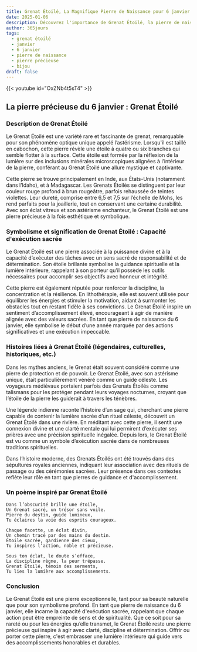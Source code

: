 ```yaml
---
title: Grenat Étoilé, La Magnifique Pierre de Naissance pour 6 janvier
date: 2025-01-06
description: Découvrez l'importance de Grenat Étoilé, la pierre de naissance du 6 janvier qui symbolise Capacité d'exécution sacrée. Laissez sa beauté et sa signification illuminer votre journée.
author: 365jours
tags:
  - grenat étoilé
  - janvier
  - 6 janvier
  - pierre de naissance
  - pierre précieuse
  - bijou
draft: false
---
```


{{< youtube id="OxZNb4t5sT4" >}}

## La pierre précieuse du 6 janvier : Grenat Étoilé

### Description de Grenat Étoilé

Le Grenat Étoilé est une variété rare et fascinante de grenat, remarquable pour son phénomène optique unique appelé l’astérisme. Lorsqu'il est taillé en cabochon, cette pierre révèle une étoile à quatre ou six branches qui semble flotter à la surface. Cette étoile est formée par la réflexion de la lumière sur des inclusions minérales microscopiques alignées à l’intérieur de la pierre, conférant au Grenat Étoilé une allure mystique et captivante.

Cette pierre se trouve principalement en Inde, aux États-Unis (notamment dans l’Idaho), et à Madagascar. Les Grenats Étoilés se distinguent par leur couleur rouge profond à brun rougeâtre, parfois rehaussée de teintes violettes. Leur dureté, comprise entre 6,5 et 7,5 sur l’échelle de Mohs, les rend parfaits pour la joaillerie, tout en conservant une certaine durabilité. Avec son éclat vitreux et son astérisme enchanteur, le Grenat Étoilé est une pierre précieuse à la fois esthétique et symbolique.

### Symbolisme et signification de Grenat Étoilé : Capacité d'exécution sacrée

Le Grenat Étoilé est une pierre associée à la puissance divine et à la capacité d’exécuter des tâches avec un sens sacré de responsabilité et de détermination. Son étoile brillante symbolise la guidance spirituelle et la lumière intérieure, rappelant à son porteur qu’il possède les outils nécessaires pour accomplir ses objectifs avec honneur et intégrité.

Cette pierre est également réputée pour renforcer la discipline, la concentration et la résilience. En lithothérapie, elle est souvent utilisée pour équilibrer les énergies et stimuler la motivation, aidant à surmonter les obstacles tout en restant fidèle à ses convictions. Le Grenat Étoilé inspire un sentiment d’accomplissement élevé, encourageant à agir de manière alignée avec des valeurs sacrées. En tant que pierre de naissance du 6 janvier, elle symbolise le début d’une année marquée par des actions significatives et une exécution impeccable.

### Histoires liées à Grenat Étoilé (légendaires, culturelles, historiques, etc.)

Dans les mythes anciens, le Grenat était souvent considéré comme une pierre de protection et de pouvoir. Le Grenat Étoilé, avec son astérisme unique, était particulièrement vénéré comme un guide céleste. Les voyageurs médiévaux portaient parfois des Grenats Étoilés comme talismans pour les protéger pendant leurs voyages nocturnes, croyant que l’étoile de la pierre les guiderait à travers les ténèbres.

Une légende indienne raconte l’histoire d’un sage qui, cherchant une pierre capable de contenir la lumière sacrée d’un rituel céleste, découvrit un Grenat Étoilé dans une rivière. En méditant avec cette pierre, il sentit une connexion divine et une clarté mentale qui lui permirent d’exécuter ses prières avec une précision spirituelle inégalée. Depuis lors, le Grenat Étoilé est vu comme un symbole d’exécution sacrée dans de nombreuses traditions spirituelles.

Dans l’histoire moderne, des Grenats Étoilés ont été trouvés dans des sépultures royales anciennes, indiquant leur association avec des rituels de passage ou des cérémonies sacrées. Leur présence dans ces contextes reflète leur rôle en tant que pierres de guidance et d'accomplissement.

### Un poème inspiré par Grenat Étoilé

```
Dans l’obscurité brille une étoile,  
Un Grenat sacré, un trésor sans voile.  
Pierre du destin, guide lumineux,  
Tu éclaires la voie des esprits courageux.

Chaque facette, un éclat divin,  
Un chemin tracé par des mains du destin.  
Étoile sacrée, gardienne des cieux,  
Tu inspires l’action, noble et précieuse.

Sous ton éclat, le doute s’efface,  
La discipline règne, la peur trépasse.  
Grenat Étoilé, témoin des serments,  
Tu lies la lumière aux accomplissements.  
```

### Conclusion

Le Grenat Étoilé est une pierre exceptionnelle, tant pour sa beauté naturelle que pour son symbolisme profond. En tant que pierre de naissance du 6 janvier, elle incarne la capacité d'exécution sacrée, rappelant que chaque action peut être empreinte de sens et de spiritualité. Que ce soit pour sa rareté ou pour les énergies qu’elle transmet, le Grenat Étoilé reste une pierre précieuse qui inspire à agir avec clarté, discipline et détermination. Offrir ou porter cette pierre, c'est embrasser une lumière intérieure qui guide vers des accomplissements honorables et durables.